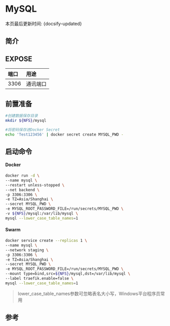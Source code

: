 # MySQL

本页最后更新时间: {docsify-updated}

## 简介



## EXPOSE

| 端口 | 用途 |
| :--- | :--- |
| 3306 | 通讯端口 |



## 前置准备

```bash
#创建数据保存目录
mkdir ${NFS}/mysql

#将密码保存进Docker Secret
echo 'Test123456' | docker secret create MYSQL_PWD -
```

## 启动命令

<!-- tabs:start -->
#### **Docker**
```bash
docker run -d \
--name mysql \
--restart unless-stopped \
--net backend \
-p 3306:3306 \
-e TZ=Asia/Shanghai \
--secret MYSQL_PWD \
-e MYSQL_ROOT_PASSWORD_FILE=/run/secrets/MYSQL_PWD \
-v ${NFS}/mysql:/var/lib/mysql \
mysql --lower_case_table_names=1
```


#### **Swarm**
```bash
docker service create --replicas 1 \
--name mysql \
--network staging \
-p 3306:3306 \
-e TZ=Asia/Shanghai \
--secret MYSQL_PWD \
-e MYSQL_ROOT_PASSWORD_FILE=/run/secrets/MYSQL_PWD \
--mount type=bind,src=${NFS}/mysql,dst=/var/lib/mysql \
--label traefik.enable=false \
mysql --lower_case_table_names=1
```

<!-- tabs:end -->

> lower\_case\_table\_names参数可忽略表名大小写，Windows平台程序员常用

##  参考

